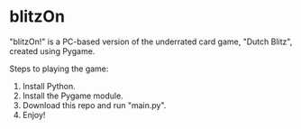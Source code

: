 # blitzOn
"blitzOn!" is a PC-based version of the underrated card game, "Dutch Blitz", created using Pygame.

Steps to playing the game:
1. Install Python.
2. Install the Pygame module.
3. Download this repo and run "main.py".
4. Enjoy! 
